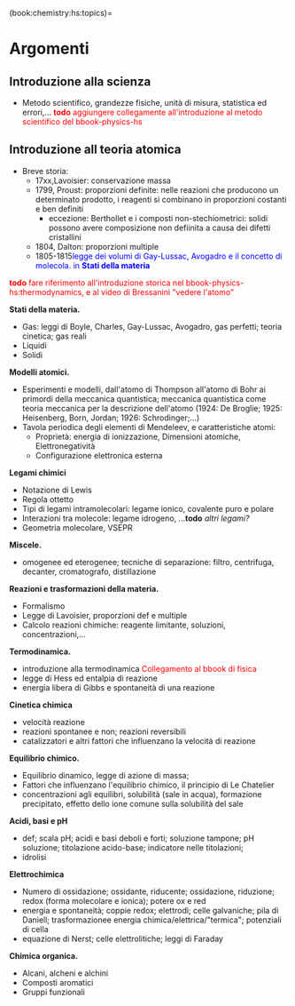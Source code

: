 (book:chemistry:hs:topics)=
# Argomenti

## Introduzione alla scienza
- Metodo scientifico, grandezze fisiche, unità di misura, statistica ed errori,...
<span style="color:red">**todo** aggiungere collegamente all'introduzione al metodo scientifico del bbook-physics-hs</span>

## Introduzione all teoria atomica
- Breve storia:
  - 17xx,Lavoisier: conservazione massa 
  - 1799, Proust: proporzioni definite: nelle reazioni che producono un determinato prodotto, i reagenti si combinano in proporzioni costanti e ben definiti
    - eccezione: Berthollet e i composti non-stechiometrici: solidi possono avere composizione non defiinita a causa dei difetti cristallini
  - 1804, Dalton: proporzioni multiple
  - 1805-1815<span style="color:blue">legge dei volumi di Gay-Lussac, Avogadro e il concetto di molecola. in **Stati della materia**</span>

<span style="color:red">**todo** fare riferimento all'introduzione storica nel bbook-physics-hs:thermodynamics, e al video di Bressanini "vedere l'atomo"</span>

**Stati della materia.**
- Gas: leggi di Boyle, Charles, Gay-Lussac, Avogadro, gas perfetti; teoria cinetica; gas reali
- Liquidi
- Solidi

**Modelli atomici.**
- Esperimenti e modelli, dall'atomo di Thompson all'atomo di Bohr ai primordi della meccanica quantistica; meccanica quantistica come teoria meccanica per la descrizione dell'atomo (1924: De Broglie; 1925: Heisenberg, Born, Jordan; 1926: Schrodinger;...)
- Tavola periodica degli elementi di Mendeleev, e caratteristiche atomi:
  - Proprietà: energia di ionizzazione, Dimensioni atomiche, Elettronegatività
  - Configurazione elettronica esterna

**Legami chimici**
- Notazione di Lewis
- Regola ottetto
- Tipi di legami intramolecolari: legame ionico, covalente puro e polare
- Interazioni tra molecole: legame idrogeno, ...**todo** *altri legami?*
- Geometria molecolare, VSEPR

**Miscele.**
- omogenee ed eterogenee; tecniche di separazione: filtro, centrifuga, decanter, cromatografo, distillazione

**Reazioni e trasformazioni della materia.**
- Formalismo
- Legge di Lavoisier, proporzioni def e multiple
- Calcolo reazioni chimiche: reagente limitante, soluzioni, concentrazioni,...

**Termodinamica.**
- introduzione alla termodinamica <span style="color:red">Collegamento al bbook di fisica</span>
- legge di Hess ed entalpia di reazione
- energia libera di Gibbs e spontaneità di una reazione

**Cinetica chimica**
- velocità reazione
- reazioni spontanee e non; reazioni reversibili
- catalizzatori e altri fattori che influenzano la velocità di reazione

**Equilibrio chimico.**
- Equilibrio dinamico, legge di azione di massa;
- Fattori che influenzano l'equilibrio chimico, il principio di Le Chatelier
- concentrazioni agli equilibri, solubilità (sale in acqua), formazione precipitato, effetto dello ione comune sulla solubilità del sale

**Acidi, basi e pH**
- def; scala pH; acidi e basi deboli e forti; soluzione tampone; pH soluzione; titolazione acido-base; indicatore nelle titolazioni;
- idrolisi

**Elettrochimica**
- Numero di ossidazione; ossidante, riducente; ossidazione, riduzione; redox (forma molecolare e ionica); potere ox e red
- energia e spontaneità; coppie redox; elettrodi; celle galvaniche; pila di Daniell; trasformazionee energia chimica/elettrica/"termica"; potenziali di cella
- equazione di Nerst; celle elettrolitiche; leggi di Faraday

**Chimica organica.**
- Alcani, alcheni e alchini
- Composti aromatici
- Gruppi funzionali
